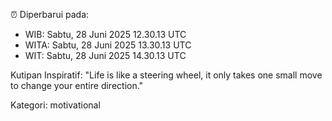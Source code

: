 ⏰ Diperbarui pada:
- WIB: Sabtu, 28 Juni 2025 12.30.13 UTC
- WITA: Sabtu, 28 Juni 2025 13.30.13 UTC
- WIT: Sabtu, 28 Juni 2025 14.30.13 UTC

Kutipan Inspiratif:
"Life is like a steering wheel, it only takes one small move to change your entire direction."


Kategori: motivational

